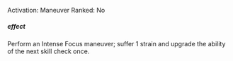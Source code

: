 Activation: Maneuver
Ranked: No
##### effect
Perform an Intense Focus maneuver; suffer 1
strain and upgrade the ability of the next skill
check once.